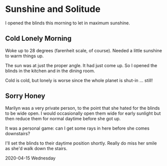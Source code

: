 # Sunshine and Solitude

I opened the blinds this morning to let in maximum sunshine.

## Cold Lonely Morning

Woke up to 28 degrees (farenheit scale, of course).
Needed a little sunshine to warm things up.

The sun was at just the proper angle.
It had just come up. So I opened the blinds in the kitchen
and in the dining room.

Cold is cold,
but lonely is worse since the whole planet is shut-in ... still!

## Sorry Honey

Marilyn was a very private person,
to the point that she hated for the blinds to be wide open.
I would occasionally open them wide for early sunlight
but then reduce them for normal daytime before she got up.

It was a personal game:
can I get some rays in here before she comes downstairs?

I'll set the blinds to their daytime position shortly.
Really do miss her smile as she'd walk down the stairs.

2020-04-15 Wednesday


